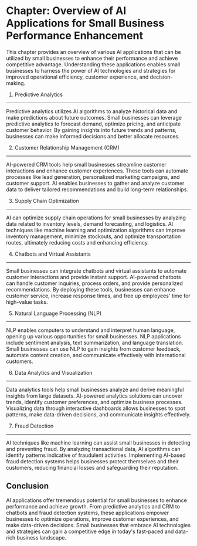 Chapter: Overview of AI Applications for Small Business Performance Enhancement
===============================================================================

This chapter provides an overview of various AI applications that can be utilized by small businesses to enhance their performance and achieve competitive advantage. Understanding these applications enables small businesses to harness the power of AI technologies and strategies for improved operational efficiency, customer experience, and decision-making.

1. Predictive Analytics
-----------------------

Predictive analytics utilizes AI algorithms to analyze historical data and make predictions about future outcomes. Small businesses can leverage predictive analytics to forecast demand, optimize pricing, and anticipate customer behavior. By gaining insights into future trends and patterns, businesses can make informed decisions and better allocate resources.

2. Customer Relationship Management (CRM)
-----------------------------------------

AI-powered CRM tools help small businesses streamline customer interactions and enhance customer experiences. These tools can automate processes like lead generation, personalized marketing campaigns, and customer support. AI enables businesses to gather and analyze customer data to deliver tailored recommendations and build long-term relationships.

3. Supply Chain Optimization
----------------------------

AI can optimize supply chain operations for small businesses by analyzing data related to inventory levels, demand forecasting, and logistics. AI techniques like machine learning and optimization algorithms can improve inventory management, minimize stockouts, and optimize transportation routes, ultimately reducing costs and enhancing efficiency.

4. Chatbots and Virtual Assistants
----------------------------------

Small businesses can integrate chatbots and virtual assistants to automate customer interactions and provide instant support. AI-powered chatbots can handle customer inquiries, process orders, and provide personalized recommendations. By deploying these tools, businesses can enhance customer service, increase response times, and free up employees' time for high-value tasks.

5. Natural Language Processing (NLP)
------------------------------------

NLP enables computers to understand and interpret human language, opening up various opportunities for small businesses. NLP applications include sentiment analysis, text summarization, and language translation. Small businesses can use NLP to gain insights from customer feedback, automate content creation, and communicate effectively with international customers.

6. Data Analytics and Visualization
-----------------------------------

Data analytics tools help small businesses analyze and derive meaningful insights from large datasets. AI-powered analytics solutions can uncover trends, identify customer preferences, and optimize business processes. Visualizing data through interactive dashboards allows businesses to spot patterns, make data-driven decisions, and communicate insights effectively.

7. Fraud Detection
------------------

AI techniques like machine learning can assist small businesses in detecting and preventing fraud. By analyzing transactional data, AI algorithms can identify patterns indicative of fraudulent activities. Implementing AI-based fraud detection systems helps businesses protect themselves and their customers, reducing financial losses and safeguarding their reputation.

Conclusion
----------

AI applications offer tremendous potential for small businesses to enhance performance and achieve growth. From predictive analytics and CRM to chatbots and fraud detection systems, these applications empower businesses to optimize operations, improve customer experiences, and make data-driven decisions. Small businesses that embrace AI technologies and strategies can gain a competitive edge in today's fast-paced and data-rich business landscape.
